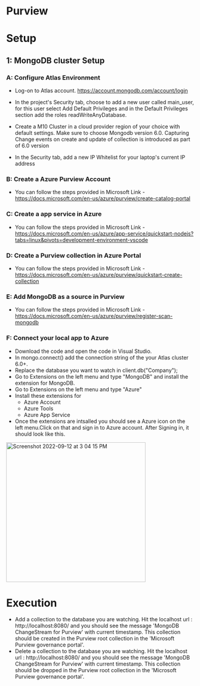 # Purview

# Setup

## 1: MongoDB cluster Setup

### A: Configure Atlas Environment

  - Log-on to Atlas account. https://account.mongodb.com/account/login
  
  - In the project's Security tab, choose to add a new user called main_user, for this user select Add Default Privileges and in the Default Privileges section add the roles readWriteAnyDatabase.
  - Create a M10 Cluster in a cloud provider region of your choice with default settings. Make sure to choose Mongodb version 6.0. Capturing Change events on create and update of collection is introduced as part of 6.0 version
  - In the Security tab, add a new IP Whitelist for your laptop's current IP address

### B: Create a Azure Purview Account

  - You can follow the steps provided in Microsoft Link -  https://docs.microsoft.com/en-us/azure/purview/create-catalog-portal
  
### C: Create a app service in Azure

  - You can follow the steps provided in Microsoft Link -  https://docs.microsoft.com/en-us/azure/app-service/quickstart-nodejs?tabs=linux&pivots=development-environment-vscode

### D: Create a Purview collection in Azure Portal

  - You can follow the steps provided in Microsoft Link - https://docs.microsoft.com/en-us/azure/purview/quickstart-create-collection

### E: Add MongoDB as a source in Purview

- You can follow the steps provided in Microsoft Link - https://docs.microsoft.com/en-us/azure/purview/register-scan-mongodb

### F: Connect your local app to Azure

  - Download the code and open the code in Visual Studio.
  - In mongo.connect() add the connection string of the your Atlas cluster 6.0+.
  - Replace the database you want to watch in client.db("Company"); 
  -  Go to Extensions on the left menu and type "MongoDB" and install the extension for MongoDB.
  - Go to Extensions on the left menu and type "Azure"
  - Install these extensions for 
    - Azure Account
    - Azure Tools
    - Azure App Service
  - Once the extensions are intsalled you should see a Azure icon on the left menu.Click on that and sign in to Azure account. After Signing in, it should look like this.
   <img width="373" alt="Screenshot 2022-09-12 at 3 04 15 PM" src="https://user-images.githubusercontent.com/101181433/189621346-c3d9fef8-7fb4-4235-a5da-6e39bf2624a6.png">


    
# Execution

  - Add a collection to the database you are watching. Hit the localhost url : http://localhost:8080/ and you should see the message 'MongoDB ChangeStream for Purview' with current timestamp. This collection should be created in the Purview root collection in the 'Microsoft Purview governance portal'.
  - Delete a collection to the database you are watching. Hit the localhost url : http://localhost:8080/ and you should see the message 'MongoDB ChangeStream for Purview' with current timestamp. This collection should be dropped in the Purview root collection in the 'Microsoft Purview governance portal'.

    
    
    
  


  

  
